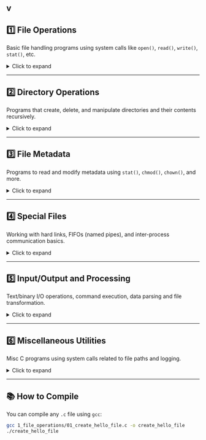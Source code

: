 v
---

## 1️⃣ File Operations

Basic file handling programs using system calls like `open()`, `read()`, `write()`, `stat()`, etc.

<details>
<summary>Click to expand</summary>

- 01_create_hello_file.c
- 02_read_file_contents.c  
- 04_check_file_exists.c  
- 05_rename_file.c  
- 06_delete_file.c  
- 07_copy_file.c  
- 08_move_file_to_dir.c  
- 10_get_file_size.c  
- 15_count_lines.c  
- 16_append_to_file.c  
- 54_delete_delete_me.c  
- 55_rename_oldname_newname.c  
- 56_copy_file_contents.c  
- 57_move_file_to_backup.c  
- 59_size_of_data_txt.c  
- 61_count_lines_log_txt.c  
- 62_append_goodbye_message.c  

</details>

---

## 2️⃣ Directory Operations

Programs that create, delete, and manipulate directories and their contents recursively.

<details>
<summary>Click to expand</summary>

- 03_create_test_dir.c  
- 11_check_test_dir_exists.c  
- 12_create_backup_parent_dir.c  
- 13_list_all_recursive.c  
- 14_delete_all_files_temp_dir.c  
- 25_size_of_directory.c  
- 27_count_files_images_dir.c  
- 35_recursive_delete_temp.c  
- 38_create_date_named_dir.c  
- 40_largest_file_in_dir.c  
- 47_total_dir_size_recursive.c  
- 49_create_timestamp_dir.c  
- 50_create_documents_dir.c  
- 58_list_all_current_dir.c  
- 60_create_pictures_in_parent.c  

</details>

---

## 3️⃣ File Metadata

Programs to read and modify metadata using `stat()`, `chmod()`, `chown()`, and more.

<details>
<summary>Click to expand</summary>

- 17_set_readonly_permission.c  
- 18_change_ownership.c  
- 19_get_last_modified_time.c  
- 21_check_file_or_dir.c  
- 32_get_file_type.c  
- 34_get_file_permissions.c  
- 41_check_readable.c  
- 43_check_writable.c  
- 45_get_hardlink_count.c  

</details>

---

## 4️⃣ Special Files

Working with hard links, FIFOs (named pipes), and inter-process communication basics.

<details>
<summary>Click to expand</summary>

- 22_create_hardlink.c  
- 28_create_fifo_myfifo.c  
- 29_read_from_fifo.c  

</details>

---

## 5️⃣ Input/Output and Processing

Text/binary I/O operations, command execution, data parsing and file transformation.

<details>
<summary>Click to expand</summary>

- 23_read_csv_data.c  
- 30_truncate_file.c  
- 31_search_string_lines.c  
- 36_read_first_10_lines.c  
- 37_reverse_write_input.c  
- 39_read_binary_file.c  
- 44_execute_shell_commands.c  
- 46_combine_all_text_files.c  
- 48_get_bytes_data_bin.c  
- 52_read_data_txt.c  

</details>

---

## 6️⃣ Miscellaneous Utilities

Misc C programs using system calls related to file paths and logging.

<details>
<summary>Click to expand</summary>

- 24_get_cwd_absolute_path.c  
- 33_create_empty_file.c  
- 42_move_log_files_to_logs.c  
- 51_check_file_exists.c  

</details>

---

## 📚 How to Compile

You can compile any `.c` file using `gcc`:

```bash
gcc 1_file_operations/01_create_hello_file.c -o create_hello_file
./create_hello_file

